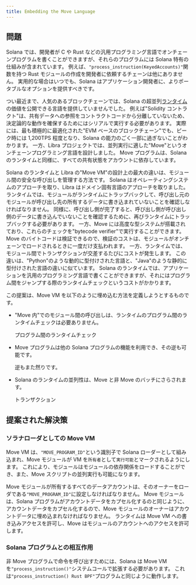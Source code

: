 ```yaml
---
title: Embedding the Move Language
---
```


## 問題

Solana では、開発者が C や Rust などの汎用プログラミング言語でオンチェーンプログラムを書くことができますが、それらのプログラムには Solana 特有の仕組みが含まれています。 例えば、`"process_instruction(KeyedAccounts)"`関数を持つ Rust モジュールの作成を開発者に依頼するチェーンは他にありません。 実用的な場合はいつでも、Solana はアプリケーション開発者に、よりポータブルなオプションを提供すべきです。

つい最近まで、人気のあるブロックチェーンでは、Solana の超並列[ランタイム](../validator/runtime.md)の価値を公開できる言語を提供していませんでした。 例えば"Solidity コントラクト"は、共有データへの参照をコントラクトコードから分離していないため、決定論的な動作を確保するためにはシリアルで実行する必要があります。 実際には、最も積極的に最適化された"EVM ベースのブロックチェーン"でも、ピーク時には 1,200TPS 程度となり、Solana の能力のごく一部に過ぎないことがわかります。 一方、Libra プロジェクトでは、並列実行に適した"Move"というオンチェーンプログラミング言語を設計しました。 Move プログラムは、Solana のランタイムと同様に、すべての共有状態をアカウントに依存しています。

Solana のランタイムと Libra の"Move VM"の設計上の最大の違いは、モジュール間の安全な呼び出しを管理する方法です。 Solana はオペレーティングシステムのアプローチを取り、Libra はドメイン固有言語のアプローチを取りました。 ランタイムでは、モジュールがランタイムにトラップバックして、呼び出し元のモジュールが呼び出し先の所有するデータに書き込まれていないことを確認しなければなりません。 同様に、呼び出し側が完了すると、呼び出し側が呼び出し側のデータに書き込んでいないことを確認するために、再びランタイムにトラップバックする必要があります。 一方、Move には高度な型システムが搭載されており、これらのチェックを"bytecode verifier"で実行することができます。 Move のバイトコードは検証できるので、検証のコストは、モジュールがオンチェーンでロードされるときに一度だけ支払われます。 一方、ランタイムでは、モジュール間でトランザクションが交差するたびにコストが発生します。 この違いは、"Python"のような動的に型付けされた言語と、"Java"のような静的に型付けされた言語の違いに似ています。 Solana のランタイムでは、アプリケーションを汎用のプログラミング言語で書くことができますが、それにはプログラム間をジャンプする際のランタイムチェックというコストがかかります。

この提案は、Move VM を以下のように埋め込む方法を定義しようとするものです。

- "Move 内"でのモジュール間の呼び出しは、ランタイムのプログラム間のランタイムチェックは必要ありません。

  プログラム間のランタイムチェック

- Move プログラムは他の Solana プログラムの機能を利用でき、その逆も可能です。

  逆もまた然りです。

- Solana のランタイムの並列性は、Move と非 Move のバッチにさらされます。

  トランザクション

## 提案された解決策

### ソラナローダとしての Move VM

Move VM は、`"MOVE_PROGRAM_ID"`という識別子で Solana ローダーとして組み込まれ、Move モジュールが VM を`所有者`として`実行可能`とマークされるようにします。 これにより、モジュールはモジュールの依存関係をロードすることができ、また、Move スクリプトの並列実行も可能になります。

Move モジュールが所有するすべてのデータアカウントは、そのオーナーをローダである`"MOVE_PROGRAM_ID"`に設定しなければなりません。 Move モジュールは、Solana プログラムがアカウントデータをカプセル化するのと同じように、アカウントデータをカプセル化するので、Move モジュールのオーナーはアカウントデータに埋め込まれなければなりません。 ランタイムは Move VM への書き込みアクセスを許可し、Move はモジュールのアカウントへのアクセスを許可します。

### Solana プログラムとの相互作用

非 Move プログラムで命令を呼び出すためには、Solana は Move VM を`"process_instruction()"`システムコールで拡張する必要があります。 これは`"process_instruction() Rust BPF"`プログラムと同じように動作します。
